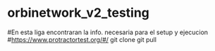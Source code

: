 # orbinetwork_v2_testing
#En esta liga encontraran la info. necesaria para el setup y ejecucion
#https://www.protractortest.org/#/
git clone
git pull
